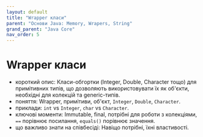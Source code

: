 ```yaml
---
layout: default
title: "Wrapper класи"
parent: "Основи Java: Memory, Wrapers, String"
grand_parent: "Java Core"
nav_order: 5
---
```


# Wrapper класи

*   короткий опис: Класи-обгортки (Integer, Double, Character тощо) для примітивних типів, що дозволяють використовувати їх як об'єкти, необхідні для колекцій та generic-типів.
*   поняття: Wrapper, примітиви, об'єкт, `Integer`, `Double`, `Character`.
*   приклади: `int` vs `Integer`, `char` vs `Character`.
*   ключові моменти: Immutable, final, потрібні для роботи з колекціями, `==` порівнює посилання, `equals()` порівнює значення.
*   що важливо знати на співбесіді: Навіщо потрібні, їхні властивості.
